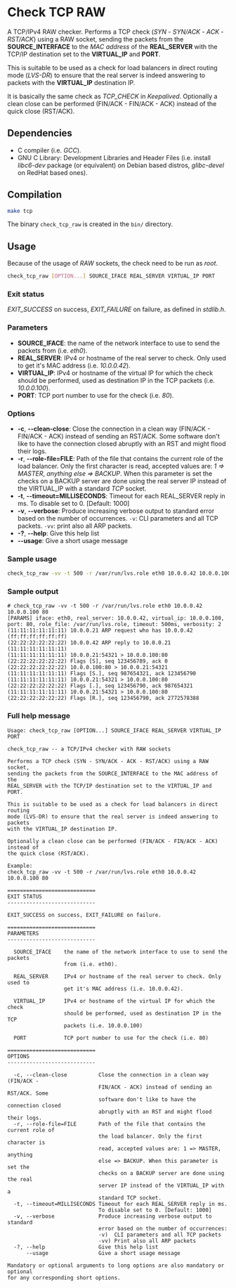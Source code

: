 # Check TCP RAW

A TCP/IPv4 RAW checker. Performs a TCP check (_SYN_ - _SYN/ACK_ - _ACK_ -
_RST/ACK_) using a RAW socket, sending the packets from the
__SOURCE_INTERFACE__ to the _MAC address_ of the __REAL_SERVER__ with the
TCP/IP destination set to the __VIRTUAL_IP__ and __PORT__.

This is suitable to be used as a check for load balancers in direct routing
mode (_LVS-DR_) to ensure that the real server is indeed answering to packets
with the __VIRTUAL_IP__ destination IP.

It is basically the same check as *TCP_CHECK* in _Keepalived_. Optionally a
clean close can be performed (FIN/ACK - FIN/ACK - ACK) instead of the quick
close (RST/ACK).

## Dependencies

* C compiler (i.e. _GCC_).
* GNU C Library: Development Libraries and Header Files (i.e. install
  _libc6-dev_ package (or equivalent) on Debian based distros, _glibc-devel_ on
  RedHat based ones).

## Compilation

```sh
make tcp
```

The binary `check_tcp_raw` is created in the `bin/` directory.

## Usage

Because of the usage of _RAW_ sockets, the check need to be run as _root_.

```sh
check_tcp_raw [OPTION...] SOURCE_IFACE REAL_SERVER VIRTUAL_IP PORT
```

### Exit status

*EXIT_SUCCESS* on success, *EXIT_FAILURE* on failure, as defined in _stdlib.h_.

### Parameters

* __SOURCE_IFACE__: the name of the network interface to use to send the
  packets from (i.e. _eth0_).
* __REAL_SERVER__: IPv4 or hostname of the real server to check. Only used to
  get it's MAC address (i.e. _10.0.0.42_).
* __VIRTUAL_IP__: IPv4 or hostname of the virtual IP for which the check
  should be performed, used as destination IP in the TCP packets
  (i.e. _10.0.0.100_).
* __PORT__: TCP port number to use for the check (i.e. _80_).

### Options

* __-c__, __--clean-close__: Close the connection in a clean way (FIN/ACK -
  FIN/ACK - ACK) instead of sending an RST/ACK. Some software don't like to
  have the connection closed abruptly with an RST and might flood their logs.
* __-r__, __--role-file=FILE__: Path of the file that contains the current role
  of the load balancer. Only the first character is read, accepted values are:
  _1 => MASTER_, _anything else => BACKUP_. When this parameter is set the
  checks on a BACKUP server are done using the real server IP instead of the
  VIRTUAL_IP with a standard _TCP_ socket.
* __-t__, __--timeout=MILLISECONDS__: Timeout for each REAL_SERVER reply in ms.
  To disable set to 0. [Default: 1000]
* __-v__, __--verbose__: Produce increasing verbose output to standard error
  based on the number of occurrences. `-v`: CLI parameters and all TCP packets.
  `-vv`: print also all ARP packets.
* __-?__, __--help__: Give this help list
* __--usage__: Give a short usage message

### Sample usage

```sh
check_tcp_raw -vv -t 500 -r /var/run/lvs.role eth0 10.0.0.42 10.0.0.100 80
```

### Sample output

```
# check_tcp_raw -vv -t 500 -r /var/run/lvs.role eth0 10.0.0.42 10.0.0.100 80
[PARAMS] iface: eth0, real_server: 10.0.0.42, virtual_ip: 10.0.0.100, port: 80, role_file: /var/run/lvs.role, timeout: 500ms, verbosity: 2
(11:11:11:11:11:11) 10.0.0.21 ARP request who has 10.0.0.42 (ff:ff:ff:ff:ff:ff)
(22:22:22:22:22:22) 10.0.0.42 ARP reply to 10.0.0.21 (11:11:11:11:11:11)
(11:11:11:11:11:11) 10.0.0.21:54321 > 10.0.0.100:80 (22:22:22:22:22:22) Flags [S], seq 123456789, ack 0
(22:22:22:22:22:22) 10.0.0.100:80 > 10.0.0.21:54321 (11:11:11:11:11:11) Flags [S.], seq 987654321, ack 123456790
(11:11:11:11:11:11) 10.0.0.21:54321 > 10.0.0.100:80 (22:22:22:22:22:22) Flags [.], seq 123456790, ack 987654321
(11:11:11:11:11:11) 10.0.0.21:54321 > 10.0.0.100:80 (22:22:22:22:22:22) Flags [R.], seq 123456790, ack 2772578388
```

### Full help message

```
Usage: check_tcp_raw [OPTION...] SOURCE_IFACE REAL_SERVER VIRTUAL_IP PORT

check_tcp_raw -- a TCP/IPv4 checker with RAW sockets

Performs a TCP check (SYN - SYN/ACK - ACK - RST/ACK) using a RAW socket,
sending the packets from the SOURCE_INTERFACE to the MAC address of the
REAL_SERVER with the TCP/IP destination set to the VIRTUAL_IP and PORT.

This is suitable to be used as a check for load balancers in direct routing
mode (LVS-DR) to ensure that the real server is indeed answering to packets
with the VIRTUAL_IP destination IP.

Optionally a clean close can be performed (FIN/ACK - FIN/ACK - ACK) instead of
the quick close (RST/ACK).

Example:
check_tcp_raw -vv -t 500 -r /var/run/lvs.role eth0 10.0.0.42 10.0.0.100 80

============================
EXIT STATUS
----------------------------

EXIT_SUCCESS on success, EXIT_FAILURE on failure.

============================
PARAMETERS
----------------------------

  SOURCE_IFACE    the name of the network interface to use to send the packets
                  from (i.e. eth0).

  REAL_SERVER     IPv4 or hostname of the real server to check. Only used to
                  get it's MAC address (i.e. 10.0.0.42).

  VIRTUAL_IP      IPv4 or hostname of the virtual IP for which the check
                  should be performed, used as destination IP in the TCP
                  packets (i.e. 10.0.0.100)

  PORT            TCP port number to use for the check (i.e. 80)

============================
OPTIONS
----------------------------

  -c, --clean-close          Close the connection in a clean way (FIN/ACK -
                             FIN/ACK - ACK) instead of sending an RST/ACK. Some
                             software don't like to have the connection closed
                             abruptly with an RST and might flood their logs.
  -r, --role-file=FILE       Path of the file that contains the current role of
                             the load balancer. Only the first character is
                             read, accepted values are: 1 => MASTER, anything
                             else => BACKUP. When this parameter is set the
                             checks on a BACKUP server are done using the real
                             server IP instead of the VIRTUAL_IP with a
                             standard TCP socket.
  -t, --timeout=MILLISECONDS Timeout for each REAL_SERVER reply in ms.
                             To disable set to 0. [Default: 1000]
  -v, --verbose              Produce increasing verbose output to standard
                             error based on the number of occurrences:
                             -v)  CLI parameters and all TCP packets
                             -vv) Print also all ARP packets
  -?, --help                 Give this help list
      --usage                Give a short usage message

Mandatory or optional arguments to long options are also mandatory or optional
for any corresponding short options.
```
